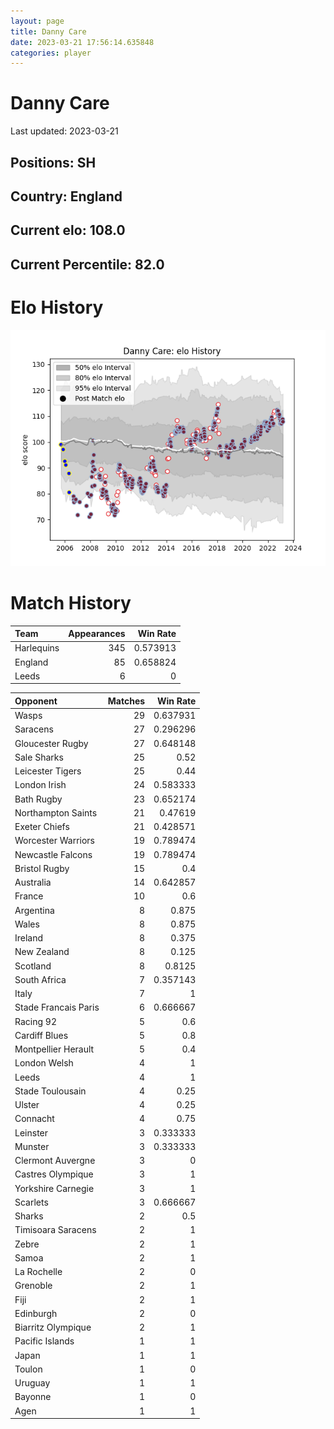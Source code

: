 ```yaml
---  
layout: page  
title: Danny Care  
date: 2023-03-21 17:56:14.635848  
categories: player  
---
```

# Danny Care


Last updated: 2023-03-21
## Positions: SH

## Country: England

## Current elo: 108.0

## Current Percentile: 82.0

# Elo History


![elo history](history_DannyCare.png)
# Match History


| Team       |   Appearances |   Win Rate |
|:-----------|--------------:|-----------:|
| Harlequins |           345 |   0.573913 |
| England    |            85 |   0.658824 |
| Leeds      |             6 |   0        |

| Opponent             |   Matches |   Win Rate |
|:---------------------|----------:|-----------:|
| Wasps                |        29 |   0.637931 |
| Saracens             |        27 |   0.296296 |
| Gloucester Rugby     |        27 |   0.648148 |
| Sale Sharks          |        25 |   0.52     |
| Leicester Tigers     |        25 |   0.44     |
| London Irish         |        24 |   0.583333 |
| Bath Rugby           |        23 |   0.652174 |
| Northampton Saints   |        21 |   0.47619  |
| Exeter Chiefs        |        21 |   0.428571 |
| Worcester Warriors   |        19 |   0.789474 |
| Newcastle Falcons    |        19 |   0.789474 |
| Bristol Rugby        |        15 |   0.4      |
| Australia            |        14 |   0.642857 |
| France               |        10 |   0.6      |
| Argentina            |         8 |   0.875    |
| Wales                |         8 |   0.875    |
| Ireland              |         8 |   0.375    |
| New Zealand          |         8 |   0.125    |
| Scotland             |         8 |   0.8125   |
| South Africa         |         7 |   0.357143 |
| Italy                |         7 |   1        |
| Stade Francais Paris |         6 |   0.666667 |
| Racing 92            |         5 |   0.6      |
| Cardiff Blues        |         5 |   0.8      |
| Montpellier Herault  |         5 |   0.4      |
| London Welsh         |         4 |   1        |
| Leeds                |         4 |   1        |
| Stade Toulousain     |         4 |   0.25     |
| Ulster               |         4 |   0.25     |
| Connacht             |         4 |   0.75     |
| Leinster             |         3 |   0.333333 |
| Munster              |         3 |   0.333333 |
| Clermont Auvergne    |         3 |   0        |
| Castres Olympique    |         3 |   1        |
| Yorkshire Carnegie   |         3 |   1        |
| Scarlets             |         3 |   0.666667 |
| Sharks               |         2 |   0.5      |
| Timisoara Saracens   |         2 |   1        |
| Zebre                |         2 |   1        |
| Samoa                |         2 |   1        |
| La Rochelle          |         2 |   0        |
| Grenoble             |         2 |   1        |
| Fiji                 |         2 |   1        |
| Edinburgh            |         2 |   0        |
| Biarritz Olympique   |         2 |   1        |
| Pacific Islands      |         1 |   1        |
| Japan                |         1 |   1        |
| Toulon               |         1 |   0        |
| Uruguay              |         1 |   1        |
| Bayonne              |         1 |   0        |
| Agen                 |         1 |   1        |